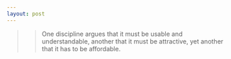 ```yaml
---
layout: post
---
```


>>  One discipline argues that it must be usable and understandable, another that it must be attractive, yet another that it has to be affordable.

